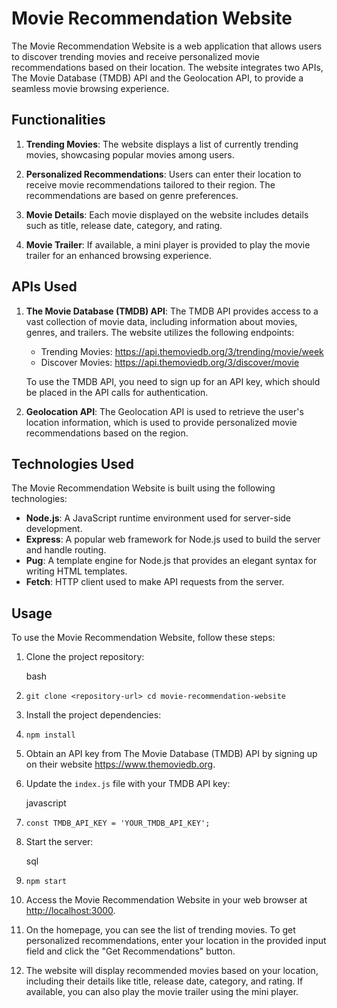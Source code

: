 Movie Recommendation Website
==========================================

The Movie Recommendation Website is a web application that allows users to discover trending movies and receive personalized movie recommendations based on their location. The website integrates two APIs, The Movie Database (TMDB) API and the Geolocation API, to provide a seamless movie browsing experience.

Functionalities
---------------

1.  **Trending Movies**: The website displays a list of currently trending movies, showcasing popular movies among users.

2.  **Personalized Recommendations**: Users can enter their location to receive movie recommendations tailored to their region. The recommendations are based on genre preferences.

3.  **Movie Details**: Each movie displayed on the website includes details such as title, release date, category, and rating.

4.  **Movie Trailer**: If available, a mini player is provided to play the movie trailer for an enhanced browsing experience.

APIs Used
---------

1.  **The Movie Database (TMDB) API**: The TMDB API provides access to a vast collection of movie data, including information about movies, genres, and trailers. The website utilizes the following endpoints:

    -   Trending Movies: <https://api.themoviedb.org/3/trending/movie/week>
    -   Discover Movies: <https://api.themoviedb.org/3/discover/movie>

    To use the TMDB API, you need to sign up for an API key, which should be placed in the API calls for authentication.

2.  **Geolocation API**: The Geolocation API is used to retrieve the user's location information, which is used to provide personalized movie recommendations based on the region.

Technologies Used
-----------------

The Movie Recommendation Website is built using the following technologies:

-   **Node.js**: A JavaScript runtime environment used for server-side development.
-   **Express**: A popular web framework for Node.js used to build the server and handle routing.
-   **Pug**: A template engine for Node.js that provides an elegant syntax for writing HTML templates.
-   **Fetch**: HTTP client used to make API requests from the server.

Usage
-----

To use the Movie Recommendation Website, follow these steps:

1.  Clone the project repository:

    bash

13. `git clone <repository-url>
    cd movie-recommendation-website`

14. Install the project dependencies:

15. `npm install`

16. Obtain an API key from The Movie Database (TMDB) API by signing up on their website <https://www.themoviedb.org>.

17. Update the `index.js` file with your TMDB API key:

    javascript

18. `const TMDB_API_KEY = 'YOUR_TMDB_API_KEY';`

19. Start the server:

    sql

20. `npm start`

21. Access the Movie Recommendation Website in your web browser at <http://localhost:3000>.

22. On the homepage, you can see the list of trending movies. To get personalized recommendations, enter your location in the provided input field and click the "Get Recommendations" button.

23. The website will display recommended movies based on your location, including their details like title, release date, category, and rating. If available, you can also play the movie trailer using the mini player.